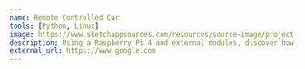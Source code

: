 ```yaml
---
name: Remote Controlled Car 
tools: [Python, Linux]
image: https://www.sketchappsources.com/resources/source-image/project-neon-groove-music-ui.png
description: Using a Raspberry Pi 4 and external modules, discover how I built a fully functional RC-CAR!
external_url: https://www.google.com
---
```

